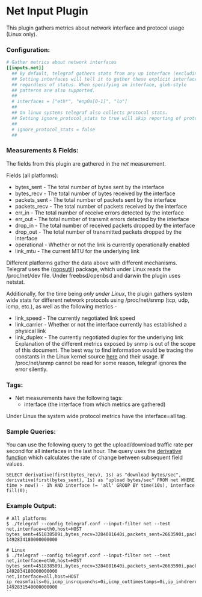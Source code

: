 # Net Input Plugin

This plugin gathers metrics about network interface and protocol usage (Linux only).

### Configuration:

```toml
# Gather metrics about network interfaces
[[inputs.net]]
  ## By default, telegraf gathers stats from any up interface (excluding loopback)
  ## Setting interfaces will tell it to gather these explicit interfaces,
  ## regardless of status. When specifying an interface, glob-style
  ## patterns are also supported.
  ##
  # interfaces = ["eth*", "enp0s[0-1]", "lo"]
  ##
  ## On linux systems telegraf also collects protocol stats.
  ## Setting ignore_protocol_stats to true will skip reporting of protocol metrics.
  ##
  # ignore_protocol_stats = false
  ##
```

### Measurements & Fields:

The fields from this plugin are gathered in the _net_ measurement.

Fields (all platforms):

* bytes_sent - The total number of bytes sent by the interface
* bytes_recv - The total number of bytes received by the interface
* packets_sent - The total number of packets sent by the interface
* packets_recv - The total number of packets received by the interface
* err_in - The total number of receive errors detected by the interface
* err_out - The total number of transmit errors detected by the interface
* drop_in - The total number of received packets dropped by the interface
* drop_out - The total number of transmitted packets dropped by the interface
* operational - Whether or not the link is currently operationally enabled
* link_mtu - The current MTU for the underlying link

Different platforms gather the data above with different mechanisms. Telegraf uses the ([gopsutil](https://github.com/shirou/gopsutil)) package, which under Linux reads the /proc/net/dev file.
Under freebsd/openbsd and darwin the plugin uses netstat.

Additionally, for the time being _only under Linux_, the plugin gathers system wide stats for different network protocols using /proc/net/snmp (tcp, udp, icmp, etc.), as well as the following metrics -

* link_speed - The currently negotiated link speed
* link_carrier - Whether or not the interface currently has established a physical link
* link_duplex - The currently negotiated duplex for the underlying link
Explanation of the different metrics exposed by snmp is out of the scope of this document. The best way to find information would be tracing the constants in the Linux kernel source [here](http://lxr.free-electrons.com/source/net/ipv4/proc.c) and their usage. If /proc/net/snmp cannot be read for some reason, telegraf ignores the error silently.

### Tags:

* Net measurements have the following tags:
    - interface (the interface from which metrics are gathered)

Under Linux the system wide protocol metrics have the interface=all tag.

### Sample Queries:

You can use the following query to get the upload/download traffic rate per second for all interfaces in the last hour. The query uses the [derivative function](https://docs.influxdata.com/influxdb/v1.2/query_language/functions#derivative) which calculates the rate of change between subsequent field values.

```
SELECT derivative(first(bytes_recv), 1s) as "download bytes/sec", derivative(first(bytes_sent), 1s) as "upload bytes/sec" FROM net WHERE time > now() - 1h AND interface != 'all' GROUP BY time(10s), interface fill(0);
```

### Example Output:

```
# All platforms
$ ./telegraf --config telegraf.conf --input-filter net --test
net,interface=eth0,host=HOST bytes_sent=451838509i,bytes_recv=3284081640i,packets_sent=2663590i,packets_recv=3585442i,err_in=0i,err_out=0i,drop_in=4i,drop_out=0i 1492834180000000000
```

```
# Linux
$ ./telegraf --config telegraf.conf --input-filter net --test
net,interface=eth0,host=HOST bytes_sent=451838509i,bytes_recv=3284081640i,packets_sent=2663590i,packets_recv=3585442i,err_in=0i,err_out=0i,drop_in=4i,drop_out=0i 1492834180000000000
net,interface=all,host=HOST ip_reasmfails=0i,icmp_insrcquenchs=0i,icmp_outtimestamps=0i,ip_inhdrerrors=0i,ip_inunknownprotos=0i,icmp_intimeexcds=10i,icmp_outaddrmasks=0i,icmp_indestunreachs=11005i,icmpmsg_outtype0=6i,tcp_retranssegs=14669i,udplite_outdatagrams=0i,ip_reasmtimeout=0i,ip_outnoroutes=2577i,ip_inaddrerrors=186i,icmp_outaddrmaskreps=0i,tcp_incsumerrors=0i,tcp_activeopens=55965i,ip_reasmoks=0i,icmp_inechos=6i,icmp_outdestunreachs=9417i,ip_reasmreqds=0i,icmp_outtimestampreps=0i,tcp_rtoalgorithm=1i,icmpmsg_intype3=11005i,icmpmsg_outtype69=129i,tcp_outsegs=2777459i,udplite_rcvbuferrors=0i,ip_fragoks=0i,icmp_inmsgs=13398i,icmp_outerrors=0i,tcp_outrsts=14951i,udplite_noports=0i,icmp_outmsgs=11517i,icmp_outechoreps=6i,icmpmsg_intype11=10i,icmp_inparmprobs=0i,ip_forwdatagrams=0i,icmp_inechoreps=1909i,icmp_outredirects=0i,icmp_intimestampreps=0i,icmpmsg_intype5=468i,tcp_rtomax=120000i,tcp_maxconn=-1i,ip_fragcreates=0i,ip_fragfails=0i,icmp_inredirects=468i,icmp_outtimeexcds=0i,icmp_outechos=1965i,icmp_inaddrmasks=0i,tcp_inerrs=389i,tcp_rtomin=200i,ip_defaultttl=64i,ip_outrequests=3366408i,ip_forwarding=2i,udp_incsumerrors=0i,udp_indatagrams=522136i,udplite_incsumerrors=0i,ip_outdiscards=871i,icmp_inerrors=958i,icmp_outsrcquenchs=0i,icmpmsg_intype0=1909i,tcp_insegs=3580226i,udp_outdatagrams=577265i,udp_rcvbuferrors=0i,udplite_sndbuferrors=0i,icmp_incsumerrors=0i,icmp_outparmprobs=0i,icmpmsg_outtype3=9417i,tcp_attemptfails=2652i,udplite_inerrors=0i,udplite_indatagrams=0i,ip_inreceives=4172969i,icmpmsg_outtype8=1965i,tcp_currestab=59i,udp_noports=5961i,ip_indelivers=4099279i,ip_indiscards=0i,tcp_estabresets=5818i,udp_sndbuferrors=3i,icmp_intimestamps=0i,icmpmsg_intype8=6i,udp_inerrors=0i,icmp_inaddrmaskreps=0i,tcp_passiveopens=452i 1492831540000000000
``
